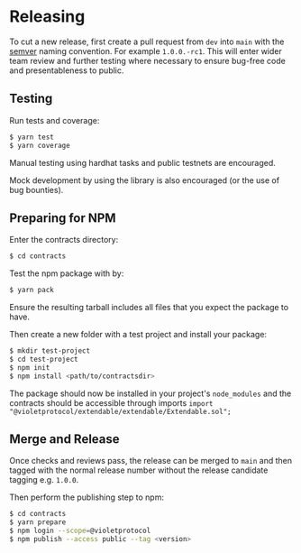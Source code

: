 # Releasing

To cut a new release, first create a pull request from `dev` into `main` with the [semver](https://semver.org/) naming convention. For example `1.0.0.-rc1`. This will enter wider team review and further testing where necessary to ensure bug-free code and presentableness to public.

## Testing

Run tests and coverage:
```bash
$ yarn test
$ yarn coverage
```

Manual testing using hardhat tasks and public testnets are encouraged.

Mock development by using the library is also encouraged (or the use of bug bounties).

## Preparing for NPM

Enter the contracts directory:

```bash
$ cd contracts
```

Test the npm package with by:
```bash
$ yarn pack
```
Ensure the resulting tarball includes all files that you expect the package to have.

Then create a new folder with a test project and install your package:
```bash
$ mkdir test-project
$ cd test-project
$ npm init
$ npm install <path/to/contractsdir>
```
The package should now be installed in your project's `node_modules` and the contracts should be accessible through imports `import "@violetprotocol/extendable/extendable/Extendable.sol";`

## Merge and Release

Once checks and reviews pass, the release can be merged to `main` and then tagged with the normal release number without the release candidate tagging e.g. `1.0.0`.

Then perform the publishing step to npm:

```bash
$ cd contracts
$ yarn prepare
$ npm login --scope=@violetprotocol
$ npm publish --access public --tag <version>
```